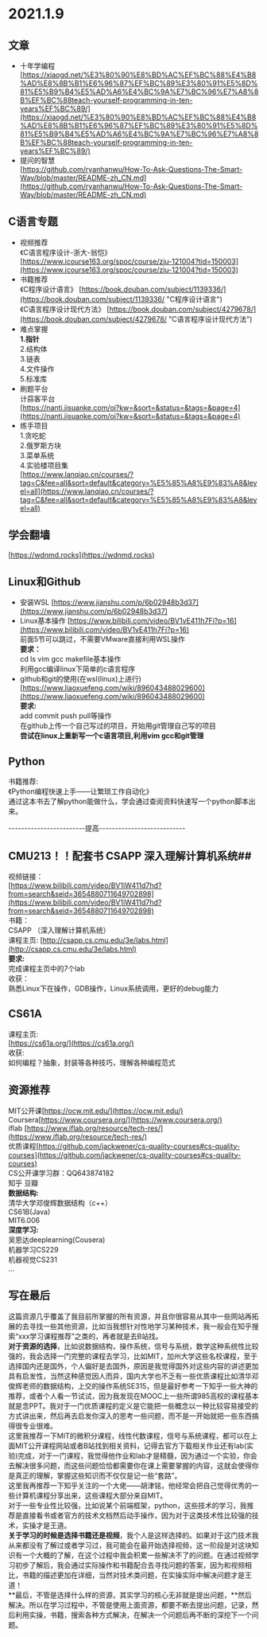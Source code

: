 # 2021.1.9 #
## 文章 ##
- 十年学编程<br>
	[https://xiaogd.net/%E3%80%90%E8%BD%AC%EF%BC%88%E4%B8%AD%E8%8B%B1%E6%96%87%EF%BC%89%E3%80%91%E5%8D%81%E5%B9%B4%E5%AD%A6%E4%BC%9A%E7%BC%96%E7%A8%8B%EF%BC%88teach-yourself-programming-in-ten-years%EF%BC%89/](https://xiaogd.net/%E3%80%90%E8%BD%AC%EF%BC%88%E4%B8%AD%E8%8B%B1%E6%96%87%EF%BC%89%E3%80%91%E5%8D%81%E5%B9%B4%E5%AD%A6%E4%BC%9A%E7%BC%96%E7%A8%8B%EF%BC%88teach-yourself-programming-in-ten-years%EF%BC%89/)
- 提问的智慧<br>
	[https://github.com/ryanhanwu/How-To-Ask-Questions-The-Smart-Way/blob/master/README-zh_CN.md](https://github.com/ryanhanwu/How-To-Ask-Questions-The-Smart-Way/blob/master/README-zh_CN.md)
## C语言专题 ##
- 视频推荐<br>
	《C语言程序设计-浙大-翁恺》
	[https://www.icourse163.org/spoc/course/zju-121004?tid=150003](https://www.icourse163.org/spoc/course/zju-121004?tid=150003)
- 书籍推荐<br>
	《C程序设计语言》
	[https://book.douban.com/subject/1139336/](https://book.douban.com/subject/1139336/ "C程序设计语言")<br>
	《C语言程序设计现代方法》 [https://book.douban.com/subject/4279678/](https://book.douban.com/subject/4279678/ "C语言程序设计现代方法")
- 难点掌握<br>
	**1.指针<br>**
	2.结构体<br>
	3.链表<br>
	4.文件操作<br>
	5.标准库
- 刷题平台<br>
	计蒜客平台<br>
	[https://nanti.jisuanke.com/oi?kw=&sort=&status=&tags=&page=4](https://nanti.jisuanke.com/oi?kw=&sort=&status=&tags=&page=4)
- 练手项目<br>
	1.贪吃蛇<br>
	2.俄罗斯方块<br>
	3.菜单系统<br>
	4.实验楼项目集<br>
	[https://www.lanqiao.cn/courses/?tag=C&fee=all&sort=default&category=%E5%85%A8%E9%83%A8&level=all](https://www.lanqiao.cn/courses/?tag=C&fee=all&sort=default&category=%E5%85%A8%E9%83%A8&level=all)

## 学会翻墙 ##
[https://wdnmd.rocks](https://wdnmd.rocks)

## Linux和Github ##
-  安装WSL [https://www.jianshu.com/p/6b02948b3d37](https://www.jianshu.com/p/6b02948b3d37)
-  Linux基本操作 [https://www.bilibili.com/video/BV1vE411h7Fi?p=16](https://www.bilibili.com/video/BV1vE411h7Fi?p=16)<br>
	前面5节可以跳过，不需要VMware直接利用WSL操作<br>
	**要求：**<br>
	cd ls vim gcc makefile基本操作<br>
	利用gcc编译linux下简单的c语言程序
-	github和git的使用(在wsl(linux)上进行) [https://www.liaoxuefeng.com/wiki/896043488029600](https://www.liaoxuefeng.com/wiki/896043488029600)<br>
	**要求:**<br>
	add commit push pull等操作<br>
	在github上传一个自己写过的项目，开始用git管理自己写的项目<br>
	**尝试在linux上重新写一个c语言项目,利用vim gcc和git管理**


## Python ##
书籍推荐:<br>
《Python编程快速上手——让繁琐工作自动化》<br>
通过这本书去了解python能做什么，学会通过查阅资料快速写一个python脚本出来。

------------------------提高---------------------------
	
## CMU213！！配套书 CSAPP 深入理解计算机系统##
视频链接：<br>
[https://www.bilibili.com/video/BV1iW411d7hd?from=search&seid=3654880711649702898](https://www.bilibili.com/video/BV1iW411d7hd?from=search&seid=3654880711649702898)<br>
书籍：<br>
CSAPP （深入理解计算机系统）<br>
课程主页:
[http://csapp.cs.cmu.edu/3e/labs.html](http://csapp.cs.cmu.edu/3e/labs.html)<br>
**要求:<br>**
完成课程主页中的7个lab<br>
收获：<br>
熟悉Linux下在操作，GDB操作，Linux系统调用，更好的debug能力

## CS61A ##
课程主页:<br>
[https://cs61a.org/](https://cs61a.org/)<br>
收获:<br>
如何编程？抽象，封装等各种技巧，理解各种编程范式


## 资源推荐 ##
MIT公开课[https://ocw.mit.edu/](https://ocw.mit.edu/)<br>
Coursera[https://www.coursera.org/](https://www.coursera.org/)<br>
iflab [https://www.iflab.org/resource/tech-res/](https://www.iflab.org/resource/tech-res/)<br>
优质课程[https://github.com/jackwener/cs-quality-courses#cs-quality-courses](https://github.com/jackwener/cs-quality-courses#cs-quality-courses)<br>
CS公开课学习群：QQ643874182<br>
知乎 豆瓣<br>
**数据结构:<br>**
	清华大学邓俊辉数据结构（c++）<br>
	CS61B(Java)<br>
	MIT6.006<br>
**深度学习:<br>**
	吴恩达deeplearning(Cousera)<br>
	机器学习CS229<br>
	机器视觉CS231<br>...

## 写在最后 ##
这篇资源几乎覆盖了我目前所掌握的所有资源，并且你很容易从其中一些网站再拓展的去寻找一些其他资源，比如当我想针对性地学习某种技术，我一般会在知乎搜索“xxx学习课程推荐”之类的，再者就是去B站找。<br>
**对于资源的选择**，比如说数据结构，操作系统，信号与系统，数学这种系统性比较强的，我会选择一门完整的课程去学习，比如MIT，加州大学这些名校课程，至于选择国内还是国外，个人偏好是去国外，原因是我觉得国外对这些内容的讲述更加具有启发性，当然这种感觉因人而异，国内大学也不乏有一些优质课程比如清华邓俊辉老师的数据结构，上交的操作系统SE315，但是最好参考一下知乎一些大神的推荐，或者个人看一节试试，因为我发现在MOOC上一些所谓985高校的课程基本就是念PPT。我对于一门优质课程的定义是它能把一些概念以一种比较容易接受的方式讲出来，然后再去启发你深入的思考一些问题，而不是一开始就把一些东西搞得很专业很难。<br>
这里我推荐一下MIT的微积分课程，线性代数课程，信号与系统课程，都可以在上面MIT公开课程网站或者B站找到相关资料，记得去官方下载相关作业还有lab(实验)完成，对于一门课程，我觉得他作业和lab才是精髓，因为通过一个实验，你会去解决很多问题，而这些问题恰恰都需要你在课上需要掌握的内容，这就会使得你是真正的理解，掌握这些知识而不仅仅是记一些“套路”。<br>
这里我再推荐一下知乎关注的一个大佬——胡津铭，他经常会把自己觉得优秀的一些计算机课程分享出来，这些课程大部分来自MIT。<br>
对于一些专业性比较强，比如说某个前端框架，python，这些技术的学习，我推荐是直接看书或者官方的技术文档然后动手操作，因为对于这类技术性比较强的技术，实操才是王道。<br>
**关于学习的时候是选择书籍还是视频**，我个人是这样选择的。如果对于这门技术我从来都没有了解过或者学习过，我可能会在最开始选择视频，这一阶段是对这块知识有一个大概的了解，在这个过程中我会积累一些解决不了的问题。在通过视频学习初步了解后，我会通过实际操作和书籍配合去寻找问题的答案，因为和视频相比，书籍的描述更加在详细，当然对技术类问题，在实操实际中解决问题才是王道！<br>
**最后，不管是选择什么样的资源，其实学习的核心无非就是提出问题，**然后解决。所以在学习过程中，不管是使用上面资源，都要不断去提出问题，记录，然后利用实操，书籍，搜索各种方式解决，在解决一个问题后再不断的深挖下一个问题。

